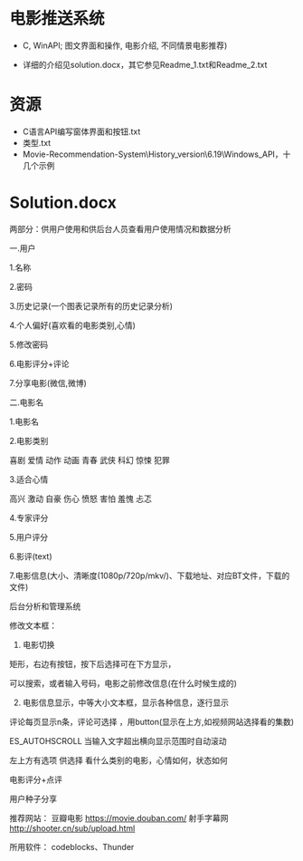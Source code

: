 # 电影推送系统

- C, WinAPI; 图文界面和操作, 电影介绍, 不同情景电影推荐)

- 详细的介绍见solution.docx，其它参见Readme_1.txt和Readme_2.txt

# 资源
- C语言API编写窗体界面和按钮.txt
- 类型.txt
- Movie-Recommendation-System\History_version\6.19\Windows_API，十几个示例

# Solution.docx
两部分：供用户使用和供后台人员查看用户使用情况和数据分析

一.用户

1.名称

2.密码

3.历史记录(一个图表记录所有的历史记录分析)

4.个人偏好(喜欢看的电影类别,心情)

5.修改密码

6.电影评分+评论

7.分享电影(微信,微博)

二.电影名

1.电影名

2.电影类别

喜剧 爱情 动作 动画 青春 武侠 科幻 惊悚 犯罪

3.适合心情

   高兴 激动 自豪 伤心 愤怒 害怕 羞愧 忐忑

4.专家评分

5.用户评分

6.影评(text)

7.电影信息(大小、清晰度(1080p/720p/mkv/)、下载地址、对应BT文件，下载的文件)

后台分析和管理系统

修改文本框：

1.	电影切换

矩形，右边有按钮，按下后选择可在下方显示，

可以搜索，或者输入号码，电影之前修改信息(在什么时候生成的)

2.	电影信息显示，中等大小文本框，显示各种信息，逐行显示

评论每页显示n条，评论可选择 ，用button(显示在上方,如视频网站选择看的集数)

ES_AUTOHSCROLL 当输入文字超出横向显示范围时自动滚动

左上方有选项 供选择 看什么类别的电影，心情如何，状态如何


电影评分+点评	

用户种子分享

推荐网站：	豆瓣电影	https://movie.douban.com/
				射手字幕网	http://shooter.cn/sub/upload.html
				
所用软件：	codeblocks、Thunder



